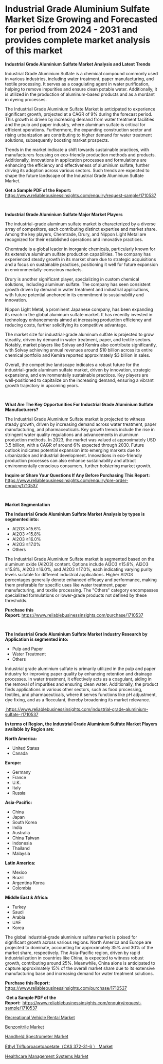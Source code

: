 <p><h1>Industrial Grade Aluminium Sulfate Market Size Growing and Forecasted for period from 2024 - 2031 and provides complete market analysis of this market</h1></p><p><strong>Industrial Grade Aluminium Sulfate Market Analysis and Latest Trends</strong></p>
<p><p>Industrial Grade Aluminium Sulfate is a chemical compound commonly used in various industries, including water treatment, paper manufacturing, and textile processing. It serves as a coagulating agent in water purification, helping to remove impurities and ensure clean potable water. Additionally, it is utilized in the production of aluminum-based products and as a mordant in dyeing processes.</p><p>The Industrial Grade Aluminium Sulfate Market is anticipated to experience significant growth, projected at a CAGR of 9% during the forecast period. This growth is driven by increasing demand from water treatment facilities and the pulp and paper industry, where aluminum sulfate is critical for efficient operations. Furthermore, the expanding construction sector and rising urbanization are contributing to higher demand for water treatment solutions, subsequently boosting market prospects.</p><p>Trends in the market indicate a shift towards sustainable practices, with manufacturers focusing on eco-friendly production methods and products. Additionally, innovations in application processes and formulations are enhancing the efficiency and effectiveness of aluminium sulfate, further driving its adoption across various sectors. Such trends are expected to shape the future landscape of the Industrial Grade Aluminium Sulfate Market.</p></p>
<p><strong>Get a Sample PDF of the Report:&nbsp;</strong> <a href="https://www.reliablebusinessinsights.com/enquiry/request-sample/1710537?utm_campaign=48&utm_medium=2&utm_source=Github&utm_content=ia&utm_term=22102024&utm_id=industrial-grade-aluminium-sulfate">https://www.reliablebusinessinsights.com/enquiry/request-sample/1710537</a></p>
<p>&nbsp;</p>
<p><strong>Industrial Grade Aluminium Sulfate Major Market Players</strong></p>
<p><p>The industrial-grade aluminum sulfate market is characterized by a diverse array of competitors, each contributing distinct expertise and market share. Among the key players, Chemtrade, Drury, and Nippon Light Metal are recognized for their established operations and innovative practices. </p><p>Chemtrade is a global leader in inorganic chemicals, particularly known for its extensive aluminum sulfate production capabilities. The company has experienced steady growth in its market share due to strategic acquisitions and a focus on sustainable practices, positioning it well for future expansion in environmentally-conscious markets.</p><p>Drury is another significant player, specializing in custom chemical solutions, including aluminum sulfate. The company has seen consistent growth driven by demand in water treatment and industrial applications, with future potential anchored in its commitment to sustainability and innovation.</p><p>Nippon Light Metal, a prominent Japanese company, has been expanding its reach in the global aluminum sulfate market. It has recently invested in technology enhancements aimed at increasing production efficiency and reducing costs, further solidifying its competitive advantage.</p><p>The market size for industrial-grade aluminum sulfate is projected to grow steadily, driven by demand in water treatment, paper, and textile sectors. Notably, market players like Solvay and Kemira also contribute significantly, with Solvay achieving annual revenues around $10 billion across its entire chemical portfolio and Kemira reported approximately $3 billion in sales.</p><p>Overall, the competitive landscape indicates a robust future for the industrial-grade aluminum sulfate market, driven by innovation, strategic expansions, and environmentally sustainable practices. Key players are well-positioned to capitalize on the increasing demand, ensuring a vibrant growth trajectory in upcoming years.</p></p>
<p>&nbsp;</p>
<p><strong>What Are The Key Opportunities For Industrial Grade Aluminium Sulfate Manufacturers?</strong></p>
<p><p>The Industrial Grade Aluminium Sulfate market is projected to witness steady growth, driven by increasing demand across water treatment, paper manufacturing, and pharmaceuticals. Key growth trends include the rise in stringent water quality regulations and advancements in aluminum production methods. In 2023, the market was valued at approximately USD 3.5 billion, with a CAGR of around 6% expected through 2030. Future outlook indicates potential expansion into emerging markets due to urbanization and industrial development. Innovations in eco-friendly production processes can also enhance sustainability and attract environmentally conscious consumers, further bolstering market growth.</p></p>
<p><strong>Inquire or Share Your Questions If Any Before Purchasing This Report:</strong> <a href="https://www.reliablebusinessinsights.com/enquiry/pre-order-enquiry/1710537?utm_campaign=48&utm_medium=2&utm_source=Github&utm_content=ia&utm_term=22102024&utm_id=industrial-grade-aluminium-sulfate">https://www.reliablebusinessinsights.com/enquiry/pre-order-enquiry/1710537</a></p>
<p>&nbsp;</p>
<p><strong>Market Segmentation</strong></p>
<p><strong>The Industrial Grade Aluminium Sulfate Market Analysis by types is segmented into:</strong></p>
<p><ul><li>Al2O3 ≥15.6%</li><li>Al2O3 ≥15.8%</li><li>Al2O3 ≥16.0%</li><li>Al2O3 ≥17.0%</li><li>Others</li></ul></p>
<p><p>The Industrial Grade Aluminium Sulfate market is segmented based on the aluminum oxide (Al2O3) content. Options include Al2O3 ≥15.6%, Al2O3 ≥15.8%, Al2O3 ≥16.0%, and Al2O3 ≥17.0%, each indicating varying purity levels suitable for different industrial applications. Higher Al2O3 percentages generally denote enhanced efficacy and performance, making them preferable for specific uses like water treatment, paper manufacturing, and textile processing. The "Others" category encompasses specialized formulations or lower-grade products not defined by these thresholds.</p></p>
<p><strong>Purchase this Report:&nbsp;</strong><a href="https://www.reliablebusinessinsights.com/purchase/1710537?utm_campaign=48&utm_medium=2&utm_source=Github&utm_content=ia&utm_term=22102024&utm_id=industrial-grade-aluminium-sulfate">https://www.reliablebusinessinsights.com/purchase/1710537</a></p>
<p>&nbsp;</p>
<p><strong>The Industrial Grade Aluminium Sulfate Market Industry Research by Application is segmented into:</strong></p>
<p><ul><li>Pulp and Paper</li><li>Water Treatment</li><li>Others</li></ul></p>
<p><p>Industrial grade aluminium sulfate is primarily utilized in the pulp and paper industry for improving paper quality by enhancing retention and drainage processes. In water treatment, it effectively acts as a coagulant, aiding in the removal of impurities and ensuring clean water. Additionally, the product finds applications in various other sectors, such as food processing, textiles, and pharmaceuticals, where it serves functions like pH adjustment, dye fixing, and as a flocculant, thereby broadening its market relevance.</p></p>
<p><a href="https://www.reliablebusinessinsights.com/industrial-grade-aluminium-sulfate-r1710537?utm_campaign=48&utm_medium=2&utm_source=Github&utm_content=ia&utm_term=22102024&utm_id=industrial-grade-aluminium-sulfate">&nbsp;https://www.reliablebusinessinsights.com/industrial-grade-aluminium-sulfate-r1710537</a></p>
<p><strong>In terms of Region, the Industrial Grade Aluminium Sulfate Market Players available by Region are:</strong></p>
<p>
    <p> <strong> North America: </strong>
        <ul>
            <li>United States</li>
            <li>Canada</li>
        </ul>
        </p> 
    <p> <strong> Europe: </strong>
        <ul>
            <li>Germany</li>
            <li>France</li>
            <li>U.K.</li>
            <li>Italy</li>
            <li>Russia</li>
        </ul>
        </p> 
    <p> <strong> Asia-Pacific: </strong>
        <ul>
            <li>China</li>
            <li>Japan</li>
            <li>South Korea</li>
            <li>India</li>
            <li>Australia</li>
            <li>China Taiwan</li>
            <li>Indonesia</li>
            <li>Thailand</li>
            <li>Malaysia</li>
        </ul>
        </p> 
    <p> <strong> Latin America: </strong>
        <ul>
            <li>Mexico</li>
            <li>Brazil</li>
            <li>Argentina Korea</li>
            <li>Colombia</li>
        </ul>
        </p> 
    <p> <strong> Middle East & Africa: </strong>
        <ul>
            <li>Turkey</li>
            <li>Saudi</li>
            <li>Arabia</li>
            <li>UAE</li>
            <li>Korea</li>
        </ul>
    </p>
    </p>
<p><p>The global industrial-grade aluminium sulfate market is poised for significant growth across various regions. North America and Europe are projected to dominate, accounting for approximately 35% and 30% of the market share, respectively. The Asia-Pacific region, driven by rapid industrialization in countries like China, is expected to witness robust growth, contributing around 25%. Meanwhile, China alone is anticipated to capture approximately 15% of the overall market share due to its extensive manufacturing base and increasing demand for water treatment solutions.</p></p>
<p><strong>Purchase this Report: </strong><a href="https://www.reliablebusinessinsights.com/purchase/1710537?utm_campaign=48&utm_medium=2&utm_source=Github&utm_content=ia&utm_term=22102024&utm_id=industrial-grade-aluminium-sulfate">https://www.reliablebusinessinsights.com/purchase/1710537</a></p>
<p>&nbsp;<strong>Get a Sample PDF of the Report:&nbsp;&nbsp;</strong><a href="https://www.reliablebusinessinsights.com/enquiry/request-sample/1710537?utm_campaign=48&utm_medium=2&utm_source=Github&utm_content=ia&utm_term=22102024&utm_id=industrial-grade-aluminium-sulfate">https://www.reliablebusinessinsights.com/enquiry/request-sample/1710537</a></p>
<p><strong></strong></p>
<p><p><a href="https://www.linkedin.com/pulse/recreational-vehicle-rental-market-global-trends-forecast-zdk8e?utm_campaign=48&utm_medium=2&utm_source=Github&utm_content=ia&utm_term=22102024&utm_id=industrial-grade-aluminium-sulfate">Recreational Vehicle Rental Market</a></p><p><a href="https://github.com/Armeladukagjini693/Market-Research-Report-List-1/blob/main/benzonitrile-market.md?utm_campaign=48&utm_medium=2&utm_source=Github&utm_content=ia&utm_term=22102024&utm_id=industrial-grade-aluminium-sulfate">Benzonitrile Market</a></p><p><a href="https://issuu.com/reportprime-2/docs/handheld-spectrometer-market-size-2_827cc93ad1380c?utm_campaign=48&utm_medium=2&utm_source=Github&utm_content=ia&utm_term=22102024&utm_id=industrial-grade-aluminium-sulfate">Handheld Spectrometer Market</a></p><p><a href="https://github.com/DorinaOsmani364/Market-Research-Report-List-1/blob/main/ethyl-trifluoroacetoacetatecas-372-31-6-market.md?utm_campaign=48&utm_medium=2&utm_source=Github&utm_content=ia&utm_term=22102024&utm_id=industrial-grade-aluminium-sulfate">Ethyl Trifluoroacetoacetate（CAS 372-31-6 ） Market</a></p><p><a href="https://www.linkedin.com/pulse/global-healthcare-management-systems-market-focus-application-yboze?utm_campaign=48&utm_medium=2&utm_source=Github&utm_content=ia&utm_term=22102024&utm_id=industrial-grade-aluminium-sulfate">Healthcare Management Systems Market</a></p></p>